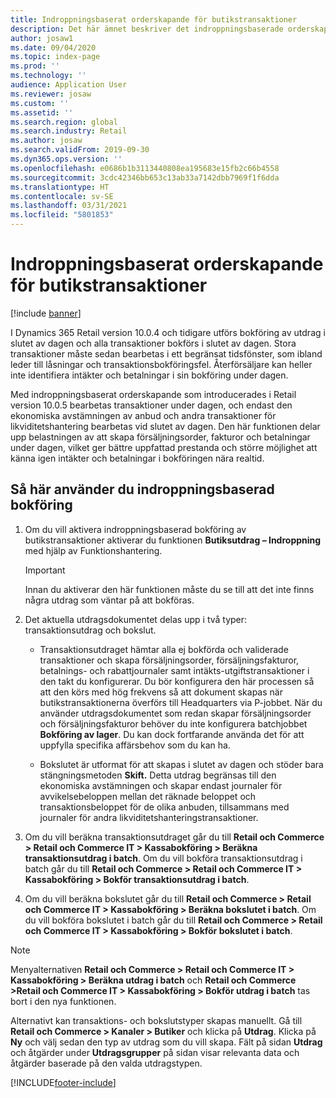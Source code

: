 ```yaml
---
title: Indroppningsbaserat orderskapande för butikstransaktioner
description: Det här ämnet beskriver det indroppningsbaserade orderskapandet för butikstransaktioner i Microsoft Dynamics 365 Commerce.
author: josaw1
ms.date: 09/04/2020
ms.topic: index-page
ms.prod: ''
ms.technology: ''
audience: Application User
ms.reviewer: josaw
ms.custom: ''
ms.assetid: ''
ms.search.region: global
ms.search.industry: Retail
ms.author: josaw
ms.search.validFrom: 2019-09-30
ms.dyn365.ops.version: ''
ms.openlocfilehash: e0686b1b3113440808ea195683e15fb2c66b4558
ms.sourcegitcommit: 3cdc42346bb653c13ab33a7142dbb7969f1f6dda
ms.translationtype: HT
ms.contentlocale: sv-SE
ms.lasthandoff: 03/31/2021
ms.locfileid: "5801853"
---
```

# <a name="trickle-feed-based-order-creation-for-retail-store-transactions"></a>Indroppningsbaserat orderskapande för butikstransaktioner

[!include [banner](includes/banner.md)]

I Dynamics 365 Retail version 10.0.4 och tidigare utförs bokföring av utdrag i slutet av dagen och alla transaktioner bokförs i slutet av dagen. Stora transaktioner måste sedan bearbetas i ett begränsat tidsfönster, som ibland leder till låsningar och transaktionsbokföringsfel. Återförsäljare kan heller inte identifiera intäkter och betalningar i sin bokföring under dagen.

Med indroppningsbaserat orderskapande som introducerades i Retail version 10.0.5 bearbetas transaktioner under dagen, och endast den ekonomiska avstämningen av anbud och andra transaktioner för likviditetshantering bearbetas vid slutet av dagen. Den här funktionen delar upp belastningen av att skapa försäljningsorder, fakturor och betalningar under dagen, vilket ger bättre uppfattad prestanda och större möjlighet att känna igen intäkter och betalningar i bokföringen nära realtid. 


## <a name="how-to-use-trickle-feed-based-posting"></a>Så här använder du indroppningsbaserad bokföring
  
1. Om du vill aktivera indroppningsbaserad bokföring av butikstransaktioner aktiverar du funktionen **Butiksutdrag – Indroppning** med hjälp av Funktionshantering.

    > [!IMPORTANT]
    > Innan du aktiverar den här funktionen måste du se till att det inte finns några utdrag som väntar på att bokföras.

2. Det aktuella utdragsdokumentet delas upp i två typer: transaktionsutdrag och bokslut.

      - Transaktionsutdraget hämtar alla ej bokförda och validerade transaktioner och skapa försäljningsorder, försäljningsfakturor, betalnings- och rabattjournaler samt intäkts-utgiftstransaktioner i den takt du konfigurerar. Du bör konfigurera den här processen så att den körs med hög frekvens så att dokument skapas när butikstransaktionerna överförs till Headquarters via P-jobbet. När du använder utdragsdokumentet som redan skapar försäljningsorder och försäljningsfakturor behöver du inte konfigurera batchjobbet **Bokföring av lager**. Du kan dock fortfarande använda det för att uppfylla specifika affärsbehov som du kan ha.  
      
     - Bokslutet är utformat för att skapas i slutet av dagen och stöder bara stängningsmetoden **Skift.** Detta utdrag begränsas till den ekonomiska avstämningen och skapar endast journaler för avvikelsebeloppen mellan det räknade beloppet och transaktionsbeloppet för de olika anbuden, tillsammans med journaler för andra likviditetshanteringstransaktioner.   

3. Om du vill beräkna transaktionsutdraget går du till **Retail och Commerce > Retail och Commerce IT > Kassabokföring > Beräkna transaktionsutdrag i batch**. Om du vill bokföra transaktionsutdrag i batch går du till **Retail och Commerce > Retail och Commerce IT > Kassabokföring > Bokför transaktionsutdrag i batch**.

4. Om du vill beräkna bokslutet går du till **Retail och Commerce > Retail och Commerce IT > Kassabokföring > Beräkna bokslutet i batch**. Om du vill bokföra bokslutet i batch går du till **Retail och Commerce > Retail och Commerce IT > Kassabokföring > Bokför bokslutet i batch**.

> [!NOTE]
> Menyalternativen **Retail och Commerce > Retail och Commerce IT > Kassabokföring > Beräkna utdrag i batch** och **Retail och Commerce >Retail och Commerce IT > Kassabokföring > Bokför utdrag i batch** tas bort i den nya funktionen.

Alternativt kan transaktions- och bokslutstyper skapas manuellt. Gå till **Retail och Commerce > Kanaler > Butiker** och klicka på **Utdrag**. Klicka på **Ny** och välj sedan den typ av utdrag som du vill skapa. Fält på sidan **Utdrag** och åtgärder under **Utdragsgrupper** på sidan visar relevanta data och åtgärder baserade på den valda utdragstypen.


[!INCLUDE[footer-include](../includes/footer-banner.md)]